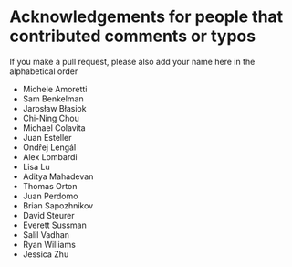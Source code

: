 # Acknowledgements for people that contributed comments or typos

If you make a pull request, please also add your name here in the alphabetical order

* Michele Amoretti
* Sam Benkelman
* Jarosław Błasiok
* Chi-Ning Chou
* Michael Colavita
* Juan Esteller
* Ondřej Lengál
* Alex Lombardi
* Lisa Lu
* Aditya Mahadevan
* Thomas Orton
* Juan Perdomo
* Brian Sapozhnikov
* David Steurer
* Everett Sussman
* Salil Vadhan
* Ryan Williams
* Jessica Zhu
